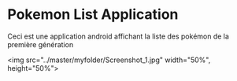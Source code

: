 # Pokemon List Application #
Ceci est une application android affichant la liste des pokémon de la première génération

<!-- ![picture alt](../master/myfolder/Screenshot_1.jpg) -->
<img src="../master/myfolder/Screenshot_1.jpg" width="50%", height="50%">
